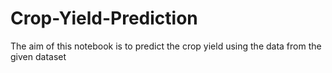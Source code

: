# Crop-Yield-Prediction
The aim of this notebook is to predict the crop yield using the data from the given dataset
